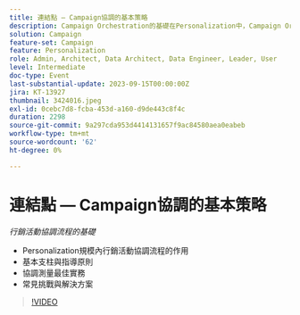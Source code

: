 ```yaml
---
title: 連結點 — Campaign協調的基本策略
description: Campaign Orchestration的基礎在Personalization中，Campaign Orchestration的作用@規模基礎支柱與指導原則協調測量最佳實務常見挑戰與解決方案
solution: Campaign
feature-set: Campaign
feature: Personalization
role: Admin, Architect, Data Architect, Data Engineer, Leader, User
level: Intermediate
doc-type: Event
last-substantial-update: 2023-09-15T00:00:00Z
jira: KT-13927
thumbnail: 3424016.jpeg
exl-id: 0cebc7d8-fcba-453d-a160-d9de443c8f4c
duration: 2298
source-git-commit: 9a297cda953d4414131657f9ac84580aea0eabeb
workflow-type: tm+mt
source-wordcount: '62'
ht-degree: 0%

---
```


# 連結點 — Campaign協調的基本策略

*行銷活動協調流程的基礎*

* Personalization規模內行銷活動協調流程的作用
* 基本支柱與指導原則
* 協調測量最佳實務
* 常見挑戰與解決方案

>[!VIDEO](https://video.tv.adobe.com/v/3424016/?learn=on)

